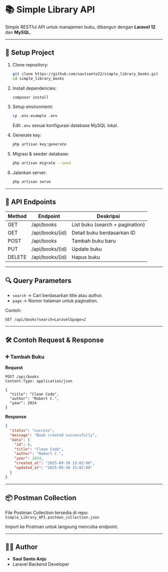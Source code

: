 # :books: Simple Library API

Simple RESTful API untuk manajemen buku, dibangun dengan **Laravel 12** dan **MySQL**.

---

## :rocket: Setup Project

1. Clone repository:
   ```bash
   git clone https://github.com/saulsanto22/simple_library_books.git
   cd simple_library_books
   ```

2. Install dependencies:
   ```bash
   composer install
   ```

3. Setup environment:
   ```bash
   cp .env.example .env
   ```
   Edit `.env` sesuai konfigurasi database MySQL lokal.

4. Generate key:
   ```bash
   php artisan key:generate
   ```

5. Migrasi & seeder database:
   ```bash
   php artisan migrate --seed
   ```

6. Jalankan server:
   ```bash
   php artisan serve
   ```

---

## :link: API Endpoints

| Method | Endpoint         | Deskripsi                       |
|--------|-----------------|---------------------------------|
| GET    | /api/books      | List buku (search + pagination) |
| GET    | /api/books/{id} | Detail buku berdasarkan ID       |
| POST   | /api/books      | Tambah buku baru                |
| PUT    | /api/books/{id} | Update buku                     |
| DELETE | /api/books/{id} | Hapus buku                      |

---

## :mag: Query Parameters

- `search` → Cari berdasarkan title atau author.  
- `page` → Nomor halaman untuk pagination.  

Contoh:
```
GET /api/books?search=Laravel&page=2
```

---

## :hammer_and_wrench: Contoh Request & Response

### ➕ Tambah Buku
**Request**
```http
POST /api/books
Content-Type: application/json

{
  "title": "Clean Code",
  "author": "Robert C.",
  "year": 2024
}
```

**Response**
```json
{
  "status": "success",
  "message": "Book created successfully",
  "data": {
    "id": 6,
    "title": "Clean Code",
    "author": "Robert C.",
    "year": 2024,
    "created_at": "2025-09-30 15:02:00",
    "updated_at": "2025-09-30 15:02:00"
  }
}
```

---

## :package: Postman Collection

File Postman Collection tersedia di repo:  
`Simple_Library_API.postman_collection.json`

Import ke Postman untuk langsung mencoba endpoint.

---

## :man_technologist: Author

- **Saul Santo Anju**  
- Laravel Backend Developer
